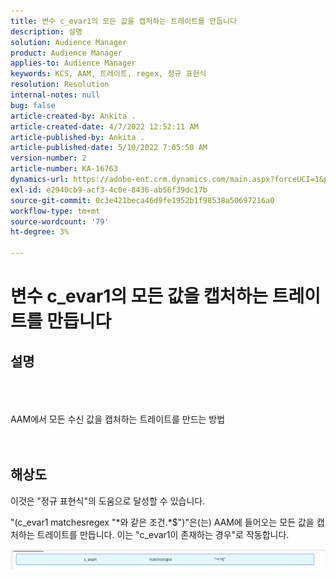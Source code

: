 ```yaml
---
title: 변수 c_evar1의 모든 값을 캡처하는 트레이트를 만듭니다
description: 설명
solution: Audience Manager
product: Audience Manager
applies-to: Audience Manager
keywords: KCS, AAM, 트레이트, regex, 정규 표현식
resolution: Resolution
internal-notes: null
bug: false
article-created-by: Ankita .
article-created-date: 4/7/2022 12:52:11 AM
article-published-by: Ankita .
article-published-date: 5/10/2022 7:05:50 AM
version-number: 2
article-number: KA-16763
dynamics-url: https://adobe-ent.crm.dynamics.com/main.aspx?forceUCI=1&pagetype=entityrecord&etn=knowledgearticle&id=da96daf3-0cb6-ec11-983f-000d3a5d0d94
exl-id: e2940cb9-acf3-4c0e-8436-ab56f39dc17b
source-git-commit: 0c3e421beca46d9fe1952b1f98538a50697216a0
workflow-type: tm+mt
source-wordcount: '79'
ht-degree: 3%

---
```


# 변수 c_evar1의 모든 값을 캡처하는 트레이트를 만듭니다

## 설명

<br><br><br>AAM에서 모든 수신 값을 캡처하는 트레이트를 만드는 방법<br><br><br>

## 해상도


이것은 &quot;정규 표현식&quot;의 도움으로 달성할 수 있습니다.

&quot;(c_evar1 matchesregex &quot;\*와 같은 조건.\*$&quot;)&quot;은(는) AAM에 들어오는 모든 값을 캡처하는 트레이트를 만듭니다. 이는 &quot;c_evar1이 존재하는 경우&quot;로 작동합니다.



![](assets/1b1452cb-a86b-eb11-a812-00224803aaf7.png)
